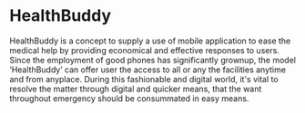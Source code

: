 # HealthBuddy
HealthBuddy is a concept to supply a use of mobile application to ease the medical help by
providing economical and effective responses to users. Since the employment of good phones
has significantly grownup, the model ‘HealthBuddy’ can offer user the access to all or any the
facilities anytime and from anyplace. During this fashionable and digital world, it's vital to
resolve the matter through digital and quicker means, that the want throughout emergency
should be consummated in easy means.
